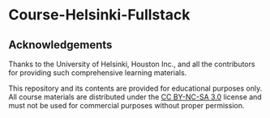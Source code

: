 # Course-Helsinki-Fullstack



## Acknowledgements

Thanks to the University of Helsinki, Houston Inc., and all the contributors for providing such comprehensive learning materials. 

This repository and its contents are provided for educational purposes only. All course materials are distributed under the [CC BY-NC-SA 3.0](https://creativecommons.org/licenses/by-nc-sa/3.0/) license and must not be used for commercial purposes without proper permission. 